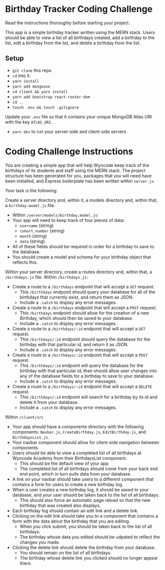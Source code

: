 # Birthday Tracker Coding Challenge

Read the instructions thoroughly before starting your project.

This app is a simple birthday tracker written using the MERN stack. Users should be able to view a list of all birthdays created, add a birthday to the list, edit a birthday from the list, and delete a birthday from the list. 

## Setup

- `git clone` this repo
- `cd` into it.
- `yarn install`
- `yarn add mongoose`
- `cd client && yarn install`
- `yarn add bootstrap react-router-dom` 
- `cd ..` 
- `touch .env && touch .gitignore`

Update your `.env` file so that it contains your unique MongoDB Atlas URI with the key `ATLAS_URI`. 

- `yarn dev` to run your server-side and client-side servers

# Coding Challenge Instructions

You are creating a simple app that will help Wyncode keep track of the birthdays of its students and staff using the MERN stack. The project structure has been generated for you, packages that you will need have been installed, and Express boilerplate has been written within `server.js`.

Your task is the following:

Create a server directory and, within it, a models directory and, within that, a `birthday.model.js` file.
- Within `/server/models/birthday.model.js`:
- Your app will need to keep track of four pieces of data: 
    - `username` (string)
    - `cohort_number` (string)
    - `month` (string)
    - `date` (string). 
- All of these fields should be required in order for a birthday to save to the database. 
- You should create a model and schema for your birthday object that reflects this. 

Within your server directory, create a routes directory and, within that, a `/birthdays.js` file.
Within `/birthdays.js`:
- Create a route to a `/birthdays` endpoint that will accept a `GET` request. 
    - This `/birthdays` endpoint should query your database for all of the birthdays that currently exist, and return them as JSON. 
    - Include a `.catch` to display any error messages.
- Create a route to a `/birthdays` endpoint that will accept a `POST` request. 
    - This `/birthdays` endpoint should allow for the creation of a new Birthday, which should then be saved to your database. 
    - Include a `.catch` to display any error messages.
- Create a route to a `/birthdays/:id` endpoint that will accept a `GET` request. 
    - This `/birthdays/:id` endpoint should query the database for the birthday with that particular id, and return it as JSON. 
    - Include a `.catch` to display any error messages.
- Create a route to a `/birthdays/:id` endpoint that will accept a `POST` request. 
    - This `/birthdays/:id` endpoint will query the database for the birthday with that particular id, then should allow user changes into any of the database fields for a birthday to save to your database. 
    - Include a `.catch` to display any error messages.
- Create a route to a `/birthdays/:id` endpoint that will accept a `DELETE` request. 
    - This `/birthdays/:id` endpoint will search for a birthday by its id and delete it from your database. 
    - Include a `.catch` to display any error messages.


Within `/client/src`
- Your app should have a components directory with the following components: `Navbar.js`, `CreateBirthday.js`, `EditBirthday.js`, and `BirthdaysList.js`.
- Your navbar component should allow for client-side navigation between components.
- Users should be able to view a completed list of all birthdays at Wyncode Academy from their BirthdaysList component. 
    - This should be the default view of your app. 
    - The completed list of all birthdays should come from your back end end point, which in turn pulls data from your database.
- A link on your navbar should take users to a different component that contains a form for users to create a new birthday log. 
- When a user creates a new birthday log, it should be saved to your database, and your user should be taken back to the list of all birthdays.
    - This should also force an automatic page reload so that the new birthday that was created also displays. 
- Each birthday log should contain an edit link and a delete link. 
- Clicking on the edit link should take you to a component that contains a form with the data about the birthday that you are editing. 
    - When you click submit, you should be taken back to the list of all birthdays. 
    - The birthday whose data you edited should be udpated to reflect the changes you made. 
- Clicking the delete link should delete the birthday from your database. 
    - You should remain on the list of all birthdays. 
    - The birthday whose delete link you clicked should no longer appear there. 
